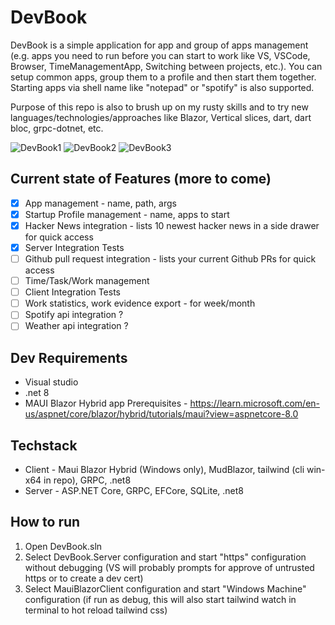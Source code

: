 # DevBook

DevBook is a simple application for app and group of apps management (e.g. apps you need to run before you can start to work like VS, VSCode, Browser, TimeManagementApp, Switching between projects, etc.). You can setup common apps, group them to a profile and then start them together. Starting apps via shell name like "notepad" or "spotify" is also supported.

Purpose of this repo is also to brush up on my rusty skills and to try new languages/technologies/approaches like Blazor, Vertical slices, dart, dart bloc, grpc-dotnet, etc.

![DevBook1](https://github.com/shindy001/DevBook/assets/23438364/a67afc1b-7c9b-4c37-9a07-d1c0f77684a1)
![DevBook2](https://github.com/shindy001/DevBook/assets/23438364/144b4faf-b281-4d43-9aa6-9b2203988470)
![DevBook3](https://github.com/shindy001/DevBook/assets/23438364/f5e2d815-c491-4440-ad6c-8fd21d4ea451)

## Current state of Features (more to come)
- [x] App management - name, path, args
- [x] Startup Profile management - name, apps to start
- [x] Hacker News integration - lists 10 newest hacker news in a side drawer for quick access
- [x] Server Integration Tests
- [ ] Github pull request integration - lists your current Github PRs for quick access
- [ ] Time/Task/Work management
- [ ] Client Integration Tests
- [ ] Work statistics, work evidence export - for week/month
- [ ] Spotify api integration ?
- [ ] Weather api integration ? 

## Dev Requirements
- Visual studio
- .net 8
- MAUI Blazor Hybrid app Prerequisites - https://learn.microsoft.com/en-us/aspnet/core/blazor/hybrid/tutorials/maui?view=aspnetcore-8.0

## Techstack
- Client - Maui Blazor Hybrid (Windows only), MudBlazor, tailwind (cli win-x64 in repo), GRPC, .net8
- Server - ASP.NET Core, GRPC, EFCore, SQLite, .net8

## How to run
1. Open DevBook.sln
1. Select DevBook.Server configuration and start "https" configuration without debugging (VS will probably prompts for approve of untrusted https or to create a dev cert)
1. Select MauiBlazorClient configuration and start "Windows Machine" configuration (if run as debug, this will also start tailwind watch in terminal to hot reload tailwind css)
